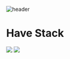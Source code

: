 
![header](https://capsule-render.vercel.app/api?type=waving&color=auto&height=300&section=header&text=Welcome.&fontSize=90)

# Have Stack
<img src="https://img.shields.io/badge/Kotlin-EE4C2C?style=for-the-badge&logo=Kotlin&logoColor=white">
<img src="https://img.shields.io/badge/Android-EE4C2C?style=for-the-badge&logo=Android&logoColor=white">
